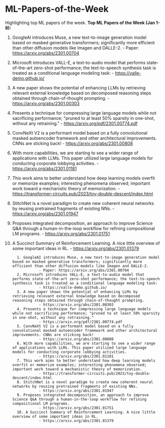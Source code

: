 # ML-Papers-of-the-Week
Highlighting top ML papers of the week.
**Top ML Papers of the Week (Jan 1-8):**
1. GoogleAI introduces Muse, a new text-to-image generation model based on masked generative transformers; significantly more efficient than other diffusion models like Imagen and DALLE-2.
          - Paper: https://arxiv.org/abs/2301.00704
2. Microsoft introduces VALL-E, a text-to-audio model that performs state-of-the-art zero-shot performance; the text-to-speech synthesis task is treated as a conditional language modeling task:
          - https://valle-demo.github.io/
3. A new paper shows the potential of enhancing LLMs by retrieving relevant external knowledge based on decomposed reasoning steps obtained through chain-of-thought prompting.
          - https://arxiv.org/abs/2301.00303
4. Presents a technique for compressing large language models while not sacrificing performance; "pruned to at least 50% sparsity in one-shot, without any retraining."
          - https://arxiv.org/pdf/2301.00774.pdf
5. ConvNeXt V2 is a performant model based on a fully convolutional masked autoencoder framework and other architectural improvements. CNNs are sticking back!
          - https://arxiv.org/abs/2301.00808
6. With more capabilities, we are starting to see a wider range of applications with LLMs. This paper utilized large language models for conducting corporate lobbying activities.
          - https://arxiv.org/abs/2301.01181
7. This work aims to better understand how deep learning models overfit or memorize examples; interesting phenomena observed; important work toward a mechanistic theory of memorization.
          - https://transformer-circuits.pub/2023/toy-double-descent/index.html
8. StitchNet is a novel paradigm to create new coherent neural networks by reusing pretrained fragments of existing NNs.
          - https://arxiv.org/abs/2301.01947
9. Proposes integrated decomposition, an approach to improve Science Q&A through a human-in-the-loop workflow for refining compositional LM programs. 
          - https://arxiv.org/abs/2301.01751
10. A Succinct Summary of Reinforcement Learning. A nice little overview of some important ideas in RL.
          - https://arxiv.org/abs/2301.01379


          1. GoogleAI introduces Muse, a new text-to-image generation model based on masked generative transformers; significantly more efficient than other diffusion models like Imagen and DALLE-2.
                    - Paper: https://arxiv.org/abs/2301.00704
          2. Microsoft introduces VALL-E, a text-to-audio model that performs state-of-the-art zero-shot performance; the text-to-speech synthesis task is treated as a conditional language modeling task:
                    - https://valle-demo.github.io/
          3. A new paper shows the potential of enhancing LLMs by retrieving relevant external knowledge based on decomposed reasoning steps obtained through chain-of-thought prompting.
                    - https://arxiv.org/abs/2301.00303
          4. Presents a technique for compressing large language models while not sacrificing performance; "pruned to at least 50% sparsity in one-shot, without any retraining."
                    - https://arxiv.org/pdf/2301.00774.pdf
          5. ConvNeXt V2 is a performant model based on a fully convolutional masked autoencoder framework and other architectural improvements. CNNs are sticking back!
                    - https://arxiv.org/abs/2301.00808
          6. With more capabilities, we are starting to see a wider range of applications with LLMs. This paper utilized large language models for conducting corporate lobbying activities.
                    - https://arxiv.org/abs/2301.01181
          7. This work aims to better understand how deep learning models overfit or memorize examples; interesting phenomena observed; important work toward a mechanistic theory of memorization.
                    - https://transformer-circuits.pub/2023/toy-double-descent/index.html
          8. StitchNet is a novel paradigm to create new coherent neural networks by reusing pretrained fragments of existing NNs.
                    - https://arxiv.org/abs/2301.01947
          9. Proposes integrated decomposition, an approach to improve Science Q&A through a human-in-the-loop workflow for refining compositional LM programs. 
                    - https://arxiv.org/abs/2301.01751
          10. A Succinct Summary of Reinforcement Learning. A nice little overview of some important ideas in RL.
                    - https://arxiv.org/abs/2301.01379
  
